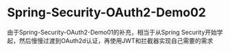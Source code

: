 # Spring-Security-OAuth2-Demo02
由于Spring-Security-OAuth2-Demo01的补充，相当于从Spring Security开始学起，然后慢慢过渡到OAuth2d认证，再使用JWT和拦截器实现自己需要的需求
